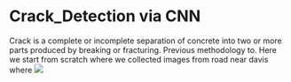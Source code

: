# Crack_Detection via CNN
Crack is a complete or incomplete separation of concrete into two or more parts produced by breaking or fracturing. Previous methodology to.
Here we start from scratch where we collected images from road near davis where
![](../master/images/Generalization.png)
